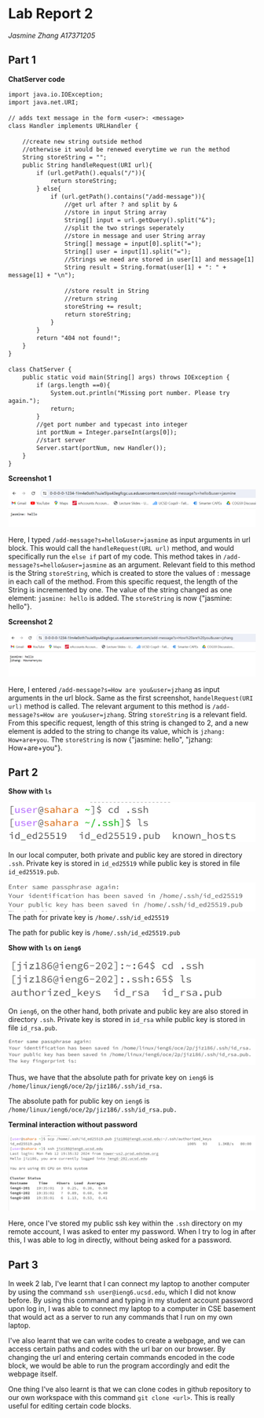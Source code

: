# Lab Report 2
*Jasmine Zhang A17371205*
## Part 1
**ChatServer code**
```
import java.io.IOException;
import java.net.URI;

// adds text message in the form <user>: <message>
class Handler implements URLHandler {

    //create new string outside method
    //otherwise it would be renewed everytime we run the method
    String storeString = "";
    public String handleRequest(URI url){
        if (url.getPath().equals("/")){
            return storeString;
        } else{
            if (url.getPath().contains("/add-message")){
                //get url after ? and split by &
                //store in input String array
                String[] input = url.getQuery().split("&");
                //split the two strings seperately
                //store in message and user String array
                String[] message = input[0].split("=");
                String[] user = input[1].split("=");
                //Strings we need are stored in user[1] and message[1]
                String result = String.format(user[1] + ": " + message[1] + "\n");
                
                //store result in String
                //return string
                storeString += result;
                return storeString;
            }
        }
        return "404 not found!";
    }
}

class ChatServer {
    public static void main(String[] args) throws IOException {
        if (args.length ==0){
            System.out.println("Missing port number. Please try again.");
            return;
        }
        //get port number and typecast into integer
        int portNum = Integer.parseInt(args[0]);
        //start server
        Server.start(portNum, new Handler());
    }
}
```

**Screenshot 1**

![Image](L2S2.png)

Here, I typed `/add-message?s=hello&user=jasmine` as input arguments in url block. This would call the `handleRequest(URL url)` method, and would specifically run the `else if` part of my code. This method takes in `/add-message?s=hello&user=jasmine` as an argument. Relevant field to this method is the String `storeString`, which is created to store the values of <user>: message in each call of the method. From this specific request, the length of the String is incremented by one. The value of the string changed as one element: `jasmine: hello` is added. The `storeString` is now {"jasmine: hello"}.


**Screenshot 2**

![Image](L2S3.png)

Here, I entered `/add-message?s=How are you&user=jzhang` as input arguments in the url block. Same as the first screenshot, `handelRequest(URI url)` method is called. The relevant argument to this method is `/add-message?s=How are you&user=jzhang`. String `storeString` is a relevant field. From this specific request, length of this string is changed to 2, and a new element is added to the string to change its value, which is `jzhang: How+are+you`. The `storeString` is now {"jasmine: hello", "jzhang: How+are+you"}.

## Part 2

**Show with `ls`**

![Image](L2S4.png)

In our local computer, both private and public key are stored in directory `.ssh`. Private key is stored in `id_ed25519` while public key is stored in file `id_ed25519.pub`.

![Image](L2S4a.png)
The path for private key is `/home/.ssh/id_ed25519`

The path for public key is `/home/.ssh/id_ed25519.pub`

**Show with `ls` on `ieng6`**

![Image](L2E1.png)

On `ieng6`, on the other hand, both private and public key are also stored in directory `.ssh`. Private key is stored in `id_rsa` while public key is stored in file `id_rsa.pub`.

![Image](L2E3.png)

Thus, we have that the absolute path for private key on `ieng6` is `/home/linux/ieng6/oce/2p/jiz186/.ssh/id_rsa.`

The absolute path for public key on `ieng6` is `/home/linux/ieng6/oce/2p/jiz186/.ssh/id_rsa.pub.`


**Terminal interaction without password**

![Image](L2E2.png)

Here, once I've stored my public ssh key within the `.ssh` directory on my remote account, I was asked to enter my password. When I try to log in after this, I was able to log in directly, without being asked for a password.


## Part 3
In week 2 lab, I've learnt that I can connect my laptop to another computer by using the command `ssh user@ieng6.ucsd.edu`, which I did not know before. By using this command and typing in my student account password upon log in, I was able to connect my laptop to a computer in CSE basement that would act as a server to run any commands that I run on my own laptop. 

I've also learnt that we can write codes to create a webpage, and we can access certain paths and codes with the url bar on our browser. By changing the url and entering certain commands encoded in the code block, we would be able to run the program accordingly and edit the webpage itself.

One thing I've also learnt is that we can clone codes in github repository to our own workspace with this command `git clone <url>`. This is really useful for editing certain code blocks.
